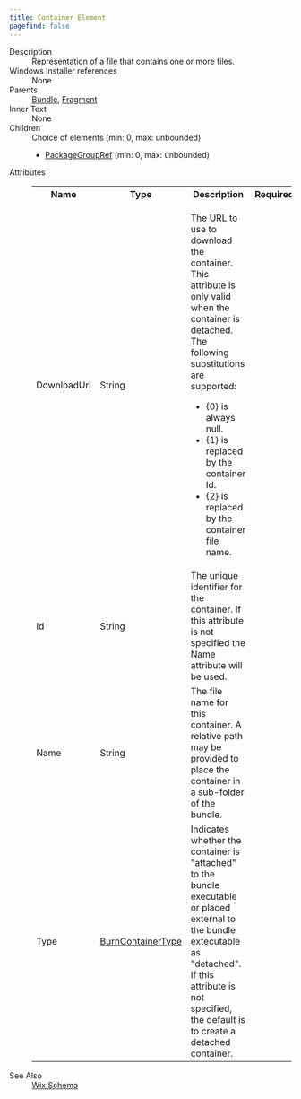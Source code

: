 ```yaml
---
title: Container Element
pagefind: false
---
```

<dl>
  <dt>Description</dt>
  <dd>Representation of a file that contains one or more files.</dd>
  <dt>Windows Installer references</dt>
  <dd>None</dd>
  <dt>Parents</dt>
  <dd>
    <a href="../../wix/bundle/">Bundle</a>, <a href="../../wix/fragment/">Fragment</a></dd>
  <dt>Inner Text</dt>
  <dd>None</dd>
  <dt>Children</dt>
  <dd>Choice of elements (min: 0, max: unbounded)<ul><li><a href="../../wix/packagegroupref/">PackageGroupRef</a> (min: 0, max: unbounded)</li></ul></dd>
  <dt>Attributes</dt>
  <dd>
    <table cellspacing="0" cellpadding="0" class="schema">
      <tr>
        <th width="15%">Name</th>
        <th width="15%">Type</th>
        <th width="65%">Description</th>
        <th width="15%">Required</th>
      </tr>
      <tr>
        <td>DownloadUrl</td>
        <td>String</td>
        <td><p>The URL to use to download the container. This attribute is only valid when the container is detached. The             following substitutions are supported:</p><ul><li>{0} is always null.</li><li>{1} is replaced by the container Id.</li><li>{2} is replaced by the container file name.</li></ul></td>
        <td>&nbsp;</td>
      </tr>
      <tr>
        <td>Id</td>
        <td>String</td>
        <td>The unique identifier for the container. If this attribute is not specified the Name attribute will be used.</td>
        <td>&nbsp;</td>
      </tr>
      <tr>
        <td>Name</td>
        <td>String</td>
        <td>The file name for this container. A relative path may be provided to place the container in a sub-folder of the bundle.</td>
        <td>&nbsp;</td>
      </tr>
      <tr>
        <td>Type</td>
        <td><a href="../simple_type_burncontainertype/">BurnContainerType</a></td>
        <td>             Indicates whether the container is "attached" to the bundle executable or placed external to the bundle extecutable as "detached". If             this attribute is not specified, the default is to create a detached container.           </td>
        <td>&nbsp;</td>
      </tr>
    </table>
  </dd>
  <dt>See Also</dt>
  <dd>
    <a href="../">Wix Schema</a>
  </dd>
</dl>
